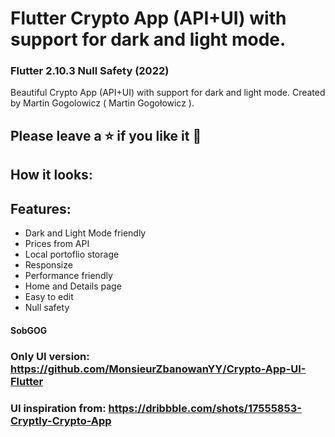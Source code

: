 # Flutter Crypto App (API+UI) with support for dark and light mode.
### Flutter 2.10.3 Null Safety (2022)
Beautiful Crypto App (API+UI) with support for dark and light mode. Created by Martin Gogolowicz ( Martin Gogołowicz ).
## Please leave a ⭐ if you like it 💙
## How it looks:


## Features:
- Dark and Light Mode friendly
- Prices from API
- Local portoflio storage
- Responsize
- Performance friendly
- Home and Details page
- Easy to edit
- Null safety

#### SobGOG
### Only UI version: https://github.com/MonsieurZbanowanYY/Crypto-App-UI-Flutter
### UI inspiration from: https://dribbble.com/shots/17555853-Cryptly-Crypto-App
